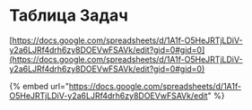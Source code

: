 # Таблица Задач

[https://docs.google.com/spreadsheets/d/1A1f-O5HeJRTjLDiV-y2a6LJRf4drh6zy8DOEVwFSAVk/edit?gid=0#gid=0](https://docs.google.com/spreadsheets/d/1A1f-O5HeJRTjLDiV-y2a6LJRf4drh6zy8DOEVwFSAVk/edit?gid=0#gid=0)

{% embed url="https://docs.google.com/spreadsheets/d/1A1f-O5HeJRTjLDiV-y2a6LJRf4drh6zy8DOEVwFSAVk/edit" %}
